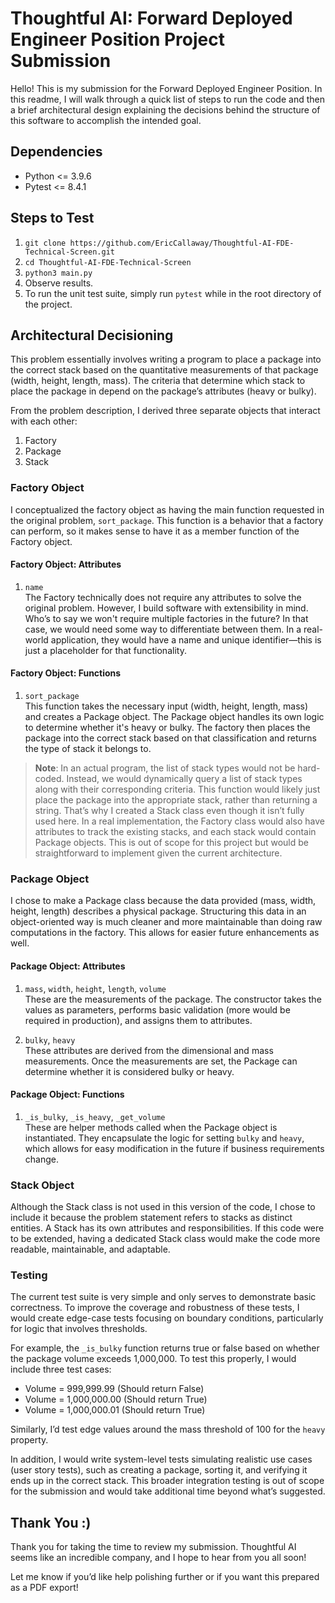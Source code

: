 # Thoughtful AI: Forward Deployed Engineer Position Project Submission

Hello! This is my submission for the Forward Deployed Engineer Position. In this readme, I will walk through a quick list of steps to run the code and then a brief architectural design explaining the decisions behind the structure of this software to accomplish the intended goal.

## Dependencies
- Python <= 3.9.6  
- Pytest <= 8.4.1

## Steps to Test
1. `git clone https://github.com/EricCallaway/Thoughtful-AI-FDE-Technical-Screen.git`
2. `cd Thoughtful-AI-FDE-Technical-Screen`
3. `python3 main.py`
4. Observe results.
5. To run the unit test suite, simply run `pytest` while in the root directory of the project.

## Architectural Decisioning

This problem essentially involves writing a program to place a package into the correct stack based on the quantitative measurements of that package (width, height, length, mass). The criteria that determine which stack to place the package in depend on the package’s attributes (heavy or bulky).

From the problem description, I derived three separate objects that interact with each other:
1. Factory  
2. Package  
3. Stack

### Factory Object

I conceptualized the factory object as having the main function requested in the original problem, `sort_package`. This function is a behavior that a factory can perform, so it makes sense to have it as a member function of the Factory object.

#### Factory Object: Attributes

1. `name`  
   The Factory technically does not require any attributes to solve the original problem. However, I build software with extensibility in mind. Who’s to say we won't require multiple factories in the future? In that case, we would need some way to differentiate between them. In a real-world application, they would have a name and unique identifier—this is just a placeholder for that functionality.

#### Factory Object: Functions

1. `sort_package`  
   This function takes the necessary input (width, height, length, mass) and creates a Package object. The Package object handles its own logic to determine whether it's heavy or bulky. The factory then places the package into the correct stack based on that classification and returns the type of stack it belongs to.

> **Note**: In an actual program, the list of stack types would not be hard-coded. Instead, we would dynamically query a list of stack types along with their corresponding criteria. This function would likely just place the package into the appropriate stack, rather than returning a string. That’s why I created a Stack class even though it isn’t fully used here. In a real implementation, the Factory class would also have attributes to track the existing stacks, and each stack would contain Package objects. This is out of scope for this project but would be straightforward to implement given the current architecture.

### Package Object

I chose to make a Package class because the data provided (mass, width, height, length) describes a physical package. Structuring this data in an object-oriented way is much cleaner and more maintainable than doing raw computations in the factory. This allows for easier future enhancements as well.

#### Package Object: Attributes

1. `mass`, `width`, `height`, `length`, `volume`  
   These are the measurements of the package. The constructor takes the values as parameters, performs basic validation (more would be required in production), and assigns them to attributes.

2. `bulky`, `heavy`  
   These attributes are derived from the dimensional and mass measurements. Once the measurements are set, the Package can determine whether it is considered bulky or heavy.

#### Package Object: Functions

1. `_is_bulky`, `_is_heavy`, `_get_volume`  
   These are helper methods called when the Package object is instantiated. They encapsulate the logic for setting `bulky` and `heavy`, which allows for easy modification in the future if business requirements change.

### Stack Object

Although the Stack class is not used in this version of the code, I chose to include it because the problem statement refers to stacks as distinct entities. A Stack has its own attributes and responsibilities. If this code were to be extended, having a dedicated Stack class would make the code more readable, maintainable, and adaptable.

### Testing

The current test suite is very simple and only serves to demonstrate basic correctness. To improve the coverage and robustness of these tests, I would create edge-case tests focusing on boundary conditions, particularly for logic that involves thresholds.

For example, the `_is_bulky` function returns true or false based on whether the package volume exceeds 1,000,000. To test this properly, I would include three test cases:
- Volume = 999,999.99 (Should return False)
- Volume = 1,000,000.00 (Should return True)
- Volume = 1,000,000.01 (Should return True)

Similarly, I’d test edge values around the mass threshold of 100 for the `heavy` property.

In addition, I would write system-level tests simulating realistic use cases (user story tests), such as creating a package, sorting it, and verifying it ends up in the correct stack. This broader integration testing is out of scope for the submission and would take additional time beyond what’s suggested.

## Thank You :)

Thank you for taking the time to review my submission. Thoughtful AI seems like an incredible company, and I hope to hear from you all soon!

Let me know if you’d like help polishing further or if you want this prepared as a PDF export!
